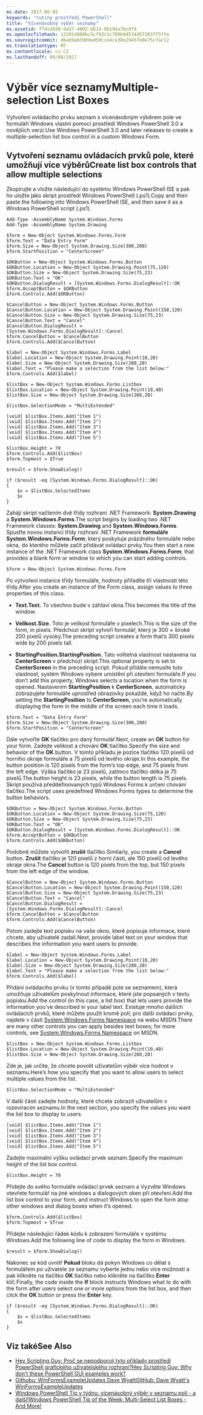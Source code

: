 ```yaml
---
ms.date: 2017-06-05
keywords: "rutiny prostředí PowerShell"
title: "Vícenásobný výběr seznamy"
ms.assetid: f74cd5d9-da57-4802-b614-0b194a7bc8f8
ms.openlocfilehash: 122014888bc5cf93c1c709b9d534d572037f5ffe
ms.sourcegitcommit: d6ab9ab5909ed59cce4ce30e29457e0e75c7ac12
ms.translationtype: MT
ms.contentlocale: cs-CZ
ms.lasthandoff: 09/08/2017
---
```

# <a name="multiple-selection-list-boxes"></a><span data-ttu-id="632bd-103">Výběr více seznamy</span><span class="sxs-lookup"><span data-stu-id="632bd-103">Multiple-selection List Boxes</span></span>
<span data-ttu-id="632bd-104">Vytvoření ovládacího prvku seznam s vícenásobným výběrem pole ve formuláři Windows vlastní pomocí prostředí Windows PowerShell 3.0 a novějších verzí.</span><span class="sxs-lookup"><span data-stu-id="632bd-104">Use Windows PowerShell 3.0 and later releases to create a multiple-selection list box control in a custom Windows Form.</span></span>

## <a name="create-list-box-controls-that-allow-multiple-selections"></a><span data-ttu-id="632bd-105">Vytvoření seznamu ovládacích prvků pole, které umožňují více výběrů</span><span class="sxs-lookup"><span data-stu-id="632bd-105">Create list box controls that allow multiple selections</span></span>
<span data-ttu-id="632bd-106">Zkopírujte a vložte následující do systému Windows PowerShell ISE a pak ho uložte jako skript prostředí Windows PowerShell (.ps1).</span><span class="sxs-lookup"><span data-stu-id="632bd-106">Copy and then paste the following into Windows PowerShell ISE, and then save it as a Windows PowerShell script (.ps1).</span></span>

```
Add-Type -AssemblyName System.Windows.Forms
Add-Type -AssemblyName System.Drawing

$form = New-Object System.Windows.Forms.Form 
$form.Text = "Data Entry Form"
$form.Size = New-Object System.Drawing.Size(300,200) 
$form.StartPosition = "CenterScreen"

$OKButton = New-Object System.Windows.Forms.Button
$OKButton.Location = New-Object System.Drawing.Point(75,120)
$OKButton.Size = New-Object System.Drawing.Size(75,23)
$OKButton.Text = "OK"
$OKButton.DialogResult = [System.Windows.Forms.DialogResult]::OK
$form.AcceptButton = $OKButton
$form.Controls.Add($OKButton)

$CancelButton = New-Object System.Windows.Forms.Button
$CancelButton.Location = New-Object System.Drawing.Point(150,120)
$CancelButton.Size = New-Object System.Drawing.Size(75,23)
$CancelButton.Text = "Cancel"
$CancelButton.DialogResult = [System.Windows.Forms.DialogResult]::Cancel
$form.CancelButton = $CancelButton
$form.Controls.Add($CancelButton)

$label = New-Object System.Windows.Forms.Label
$label.Location = New-Object System.Drawing.Point(10,20) 
$label.Size = New-Object System.Drawing.Size(280,20) 
$label.Text = "Please make a selection from the list below:"
$form.Controls.Add($label) 

$listBox = New-Object System.Windows.Forms.Listbox 
$listBox.Location = New-Object System.Drawing.Point(10,40) 
$listBox.Size = New-Object System.Drawing.Size(260,20) 

$listBox.SelectionMode = "MultiExtended"

[void] $listBox.Items.Add("Item 1")
[void] $listBox.Items.Add("Item 2")
[void] $listBox.Items.Add("Item 3")
[void] $listBox.Items.Add("Item 4")
[void] $listBox.Items.Add("Item 5")

$listBox.Height = 70
$form.Controls.Add($listBox) 
$form.Topmost = $True

$result = $form.ShowDialog()

if ($result -eq [System.Windows.Forms.DialogResult]::OK)
{
    $x = $listBox.SelectedItems
    $x
}
```

<span data-ttu-id="632bd-107">Zahájí skript načtením dvě třídy rozhraní .NET Framework: **System.Drawing** a **System.Windows.Forms**.</span><span class="sxs-lookup"><span data-stu-id="632bd-107">The script begins by loading two .NET Framework classes: **System.Drawing** and **System.Windows.Forms**.</span></span> <span data-ttu-id="632bd-108">Spusťte novou instanci třídy rozhraní .NET Framework **formuláře System.Windows.Forms.Form**; který poskytuje prázdného formuláře nebo okna, do kterého můžete začít přidávat ovládací prvky.</span><span class="sxs-lookup"><span data-stu-id="632bd-108">You then start a new instance of the .NET Framework class **System.Windows.Forms.Form**; that provides a blank form or window to which you can start adding controls.</span></span>

```
$form = New-Object System.Windows.Forms.Form
```

<span data-ttu-id="632bd-109">Po vytvoření instance třídy formuláře, hodnoty přiřadíte tři vlastnosti této třídy.</span><span class="sxs-lookup"><span data-stu-id="632bd-109">After you create an instance of the Form class, assign values to three properties of this class.</span></span>

- <span data-ttu-id="632bd-110">**Text.**</span><span class="sxs-lookup"><span data-stu-id="632bd-110">**Text.**</span></span> <span data-ttu-id="632bd-111">To všechno bude v záhlaví okna.</span><span class="sxs-lookup"><span data-stu-id="632bd-111">This becomes the title of the window.</span></span>

- <span data-ttu-id="632bd-112">**Velikost.**</span><span class="sxs-lookup"><span data-stu-id="632bd-112">**Size.**</span></span> <span data-ttu-id="632bd-113">Toto je velikost formuláře v pixelech.</span><span class="sxs-lookup"><span data-stu-id="632bd-113">This is the size of the form, in pixels.</span></span> <span data-ttu-id="632bd-114">Předchozí skript vytvoří formulář, který je 300 × široké 200 pixelů vysoký.</span><span class="sxs-lookup"><span data-stu-id="632bd-114">The preceding script creates a form that’s 300 pixels wide by 200 pixels tall.</span></span>

- <span data-ttu-id="632bd-115">**StartingPosition.**</span><span class="sxs-lookup"><span data-stu-id="632bd-115">**StartingPosition.**</span></span> <span data-ttu-id="632bd-116">Tato volitelná vlastnost nastavena na **CenterScreen** v předchozí skript.</span><span class="sxs-lookup"><span data-stu-id="632bd-116">This optional property is set to **CenterScreen** in the preceding script.</span></span> <span data-ttu-id="632bd-117">Pokud přidáte nemusíte tuto vlastnost, systém Windows vybere umístění při otevření formuláře.</span><span class="sxs-lookup"><span data-stu-id="632bd-117">If you don’t add this property, Windows selects a location when the form is opened.</span></span> <span data-ttu-id="632bd-118">Nastavením **StartingPosition** k **CenterScreen**, automaticky zobrazujete formuláře uprostřed obrazovky pokaždé, když ho načte.</span><span class="sxs-lookup"><span data-stu-id="632bd-118">By setting the **StartingPosition** to **CenterScreen**, you’re automatically displaying the form in the middle of the screen each time it loads.</span></span>

```
$form.Text = "Data Entry Form"
$form.Size = New-Object System.Drawing.Size(300,200) 
$form.StartPosition = "CenterScreen"
```

<span data-ttu-id="632bd-119">Dále vytvořte **OK** tlačítko pro daný formulář.</span><span class="sxs-lookup"><span data-stu-id="632bd-119">Next, create an **OK** button for your form.</span></span> <span data-ttu-id="632bd-120">Zadejte velikost a chování **OK** tlačítko.</span><span class="sxs-lookup"><span data-stu-id="632bd-120">Specify the size and behavior of the **OK** button.</span></span> <span data-ttu-id="632bd-121">V tomto příkladu je pozice tlačítko 120 pixelů od horního okraje formuláře a 75 pixelů od levého okraje.</span><span class="sxs-lookup"><span data-stu-id="632bd-121">In this example, the button position is 120 pixels from the form’s top edge, and 75 pixels from the left edge.</span></span> <span data-ttu-id="632bd-122">Výška tlačítko je 23 pixelů, zatímco tlačítko délka je 75 pixelů.</span><span class="sxs-lookup"><span data-stu-id="632bd-122">The button height is 23 pixels, while the button length is 75 pixels.</span></span> <span data-ttu-id="632bd-123">Skript používá předdefinovaných typů Windows Forms k určení chování tlačítko.</span><span class="sxs-lookup"><span data-stu-id="632bd-123">The script uses predefined Windows Forms types to determine the button behaviors.</span></span>

```
$OKButton = New-Object System.Windows.Forms.Button
$OKButton.Location = New-Object System.Drawing.Size(75,120)
$OKButton.Size = New-Object System.Drawing.Size(75,23)
$OKButton.Text = "OK"
$OKButton.DialogResult = [System.Windows.Forms.DialogResult]::OK
$form.AcceptButton = $OKButton
$form.Controls.Add($OKButton)
```

<span data-ttu-id="632bd-124">Podobně můžete vytvořit **zrušit** tlačítko.</span><span class="sxs-lookup"><span data-stu-id="632bd-124">Similarly, you create a **Cancel** button.</span></span> <span data-ttu-id="632bd-125">**Zrušit** tlačítko je 120 pixelů z horní části, ale 150 pixelů od levého okraje okna.</span><span class="sxs-lookup"><span data-stu-id="632bd-125">The **Cancel** button is 120 pixels from the top, but 150 pixels from the left edge of the window.</span></span>

```
$CancelButton = New-Object System.Windows.Forms.Button
$CancelButton.Location = New-Object System.Drawing.Point(150,120)
$CancelButton.Size = New-Object System.Drawing.Size(75,23)
$CancelButton.Text = "Cancel"
$CancelButton.DialogResult = [System.Windows.Forms.DialogResult]::Cancel
$form.CancelButton = $CancelButton
$form.Controls.Add($CancelButton)
```

<span data-ttu-id="632bd-126">Potom zadejte text popisku na vaše okno, které popisuje informace, které chcete, aby uživatelé zadali.</span><span class="sxs-lookup"><span data-stu-id="632bd-126">Next, provide label text on your window that describes the information you want users to provide.</span></span>

```
$label = New-Object System.Windows.Forms.Label
$label.Location = New-Object System.Drawing.Point(10,20) 
$label.Size = New-Object System.Drawing.Size(280,20) 
$label.Text = "Please make a selection from the list below:"
$form.Controls.Add($label)
```

<span data-ttu-id="632bd-127">Přidání ovládacího prvku (v tomto případě pole se seznamem), která umožňuje uživatelům poskytnout informace, které jste popsaných v textu popisku.</span><span class="sxs-lookup"><span data-stu-id="632bd-127">Add the control (in this case, a list box) that lets users provide the information you’ve described in your label text.</span></span> <span data-ttu-id="632bd-128">Existuje mnoho dalších ovládacích prvků, které můžete použít kromě polí; pro další ovládací prvky, najdete v části [System.Windows.Forms Namespace](http://msdn.microsoft.com/library/k50ex0x9(v=vs.110).aspx) na webu MSDN.</span><span class="sxs-lookup"><span data-stu-id="632bd-128">There are many other controls you can apply besides text boxes; for more controls, see [System.Windows.Forms Namespace](http://msdn.microsoft.com/library/k50ex0x9(v=vs.110).aspx) on MSDN.</span></span>

```
$listBox = New-Object System.Windows.Forms.Listbox 
$listBox.Location = New-Object System.Drawing.Point(10,40) 
$listBox.Size = New-Object System.Drawing.Size(260,20)
```


<span data-ttu-id="632bd-129">Zde je, jak určíte, že chcete povolit uživatelům výběr více hodnot v seznamu.</span><span class="sxs-lookup"><span data-stu-id="632bd-129">Here’s how you specify that you want to allow users to select multiple values from the list.</span></span>

```
$listBox.SelectionMode = "MultiExtended"
```

<span data-ttu-id="632bd-130">V další části zadejte hodnoty, které chcete zobrazit uživatelům v rozevíracím seznamu.</span><span class="sxs-lookup"><span data-stu-id="632bd-130">In the next section, you specify the values you want the list box to display to users.</span></span>

```
[void] $listBox.Items.Add("Item 1")
[void] $listBox.Items.Add("Item 2")
[void] $listBox.Items.Add("Item 3")
[void] $listBox.Items.Add("Item 4")
[void] $listBox.Items.Add("Item 5")
```

<span data-ttu-id="632bd-131">Zadejte maximální výšku ovládací prvek seznam.</span><span class="sxs-lookup"><span data-stu-id="632bd-131">Specify the maximum height of the list box control.</span></span>

```
$listBox.Height = 70
```

<span data-ttu-id="632bd-132">Přidejte do svého formuláře ovládací prvek seznam a Vyzvěte Windows otevřete formulář na jiné windows a dialogových oken při otevření.</span><span class="sxs-lookup"><span data-stu-id="632bd-132">Add the list box control to your form, and instruct Windows to open the form atop other windows and dialog boxes when it’s opened.</span></span>

```
$form.Controls.Add($listBox) 
$form.Topmost = $True
```

<span data-ttu-id="632bd-133">Přidejte následující řádek kódu k zobrazení formuláře v systému Windows.</span><span class="sxs-lookup"><span data-stu-id="632bd-133">Add the following line of code to display the form in Windows.</span></span>

```
$result = $form.ShowDialog()
```

<span data-ttu-id="632bd-134">Nakonec se kód uvnitř **Pokud** bloku dá pokyn Windows co dělat s formulářem po uživatele ze seznamu vyberte jednu nebo více možností a pak klikněte na tlačítko **OK** tlačítko nebo klikněte na tlačítko **Enter**  klíč.</span><span class="sxs-lookup"><span data-stu-id="632bd-134">Finally, the code inside the **If** block instructs Windows what to do with the form after users select one or more options from the list box, and then click the **OK** button or press the **Enter** key.</span></span>

```
if ($result -eq [System.Windows.Forms.DialogResult]::OK)
{
    $x = $listBox.SelectedItems
    $x
}
```

## <a name="see-also"></a><span data-ttu-id="632bd-135">Viz také</span><span class="sxs-lookup"><span data-stu-id="632bd-135">See Also</span></span>
- [<span data-ttu-id="632bd-136">Hey Scripting Guy: Proč se nepodporují tyto příklady prostředí PowerShell grafického uživatelského rozhraní?</span><span class="sxs-lookup"><span data-stu-id="632bd-136">Hey Scripting Guy:  Why don’t these PowerShell GUI examples work?</span></span>](http://go.microsoft.com/fwlink/?LinkId=506644)
- [<span data-ttu-id="632bd-137">Githubu: WinFormsExampleUpdates Dave Wyatt</span><span class="sxs-lookup"><span data-stu-id="632bd-137">GitHub: Dave Wyatt's WinFormsExampleUpdates</span></span>](https://github.com/dlwyatt/WinFormsExampleUpdates)
- [<span data-ttu-id="632bd-138">Windows PowerShell Tip v týdnu: vícenásobný výběr v seznamu polí - a další!</span><span class="sxs-lookup"><span data-stu-id="632bd-138">Windows PowerShell Tip of the Week:  Multi-Select List Boxes - And More!</span></span>](http://technet.microsoft.com/library/ff730950.aspx)

